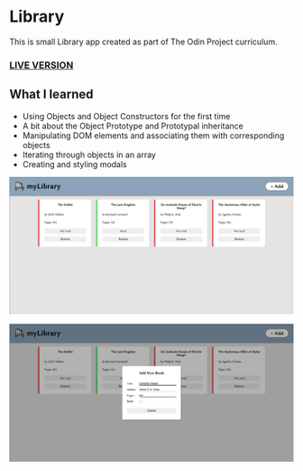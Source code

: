 # Library

This is small Library app created as part of The Odin Project curriculum.

### <a href="https://dimitrije108.github.io/library/">LIVE VERSION</a>

## What I learned

* Using Objects and Object Constructors for the first time
* A bit about the Object Prototype and Prototypal inheritance
* Manipulating DOM elements and associating them with corresponding objects
* Iterating through objects in an array
* Creating and styling modals

![preview screenshot](screenshots/preview.png)

![modal preview screenshot](screenshots/modalPreview.png)